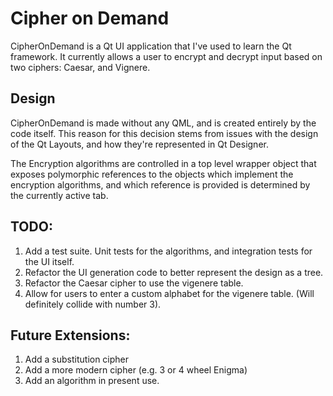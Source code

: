 # Cipher on Demand
CipherOnDemand is a Qt UI application that I've used to learn the Qt framework.  It currently allows a user to encrypt and decrypt input based on two ciphers: Caesar, and Vignere.

## Design
CipherOnDemand is made without any QML, and is created entirely by the code itself. This reason for this decision stems from issues with the design of the Qt Layouts, and how they're represented in Qt Designer.

The Encryption algorithms are controlled in a top level wrapper object that exposes polymorphic references to the objects which implement the encryption algorithms, and which reference is provided is determined by the currently active tab.

## TODO:
1. Add a test suite. Unit tests for the algorithms, and integration tests for the UI itself.
2. Refactor the UI generation code to better represent the design as a tree.
3. Refactor the Caesar cipher to use the vigenere table.
4. Allow for users to enter a custom alphabet for the vigenere table. (Will definitely collide with number 3).

## Future Extensions:
1. Add a substitution cipher
2. Add a more modern cipher (e.g. 3 or 4 wheel Enigma)
3. Add an algorithm in present use.